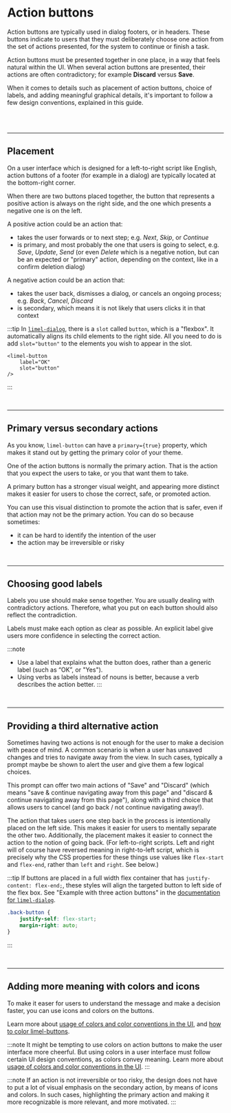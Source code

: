 # Action buttons

Action buttons are typically used in dialog footers, or in headers. These buttons indicate to users that they must deliberately choose one action from the set of actions presented, for the system to continue or finish a task.

Action buttons must be presented together in one place, in a way that feels natural within the UI. When several action buttons are presented, their actions are often contradictory; for example **Discard** versus **Save**.

When it comes to details such as placement of action buttons, choice of labels, and adding meaningful graphical details, it's important to follow a few design conventions, explained in this guide.

<br/>
<br/>

*****

## Placement
On a user interface which is designed for a left-to-right script like English, action buttons of a footer (for example in a dialog) are typically located at the bottom-right corner.

When there are two buttons placed together, the button that represents a positive action is always on the right side, and the one which presents a negative one is on the left.

A positive action could be an action that:
- takes the user forwards or to next step; e.g. *Next*, *Skip*, or *Continue*
- is primary, and most probably the one that users is going to select, e.g. *Save*, *Update*, *Send* (or even *Delete* which is a negative notion, but can be an expected or "primary" action, depending on the context, like in a confirm deletion dialog)

A negative action could be an action that:
- takes the user back, dismisses a dialog, or cancels an ongoing process; e.g. *Back*, *Cancel*, *Discard*
- is secondary, which means it is not likely that users clicks it in that context

<limel-example-action-buttons-placement></limel-example-action-buttons-placement>

:::tip
In [`limel-dialog`](#/components/limel-dialog), there is a `slot` called `button`, which is a "flexbox". It automatically aligns its child elements to the right side. All you need to do is add `slot="button"` to the elements you wish to appear in the slot.

```tsx
<limel-button
    label="OK"
    slot="button"
/>
```
:::

<br/>

*****

## Primary versus secondary actions

As you know, `limel-button` can have a `primary={true}` property, which makes it stand out by getting the primary color of your theme.

One of the action buttons is normally the primary action. That is the action that you expect the users to take, or you that want them to take.

<limel-example-action-buttons-primary-secondary></limel-example-action-buttons-primary-secondary>

A primary button has a stronger visual weight, and appearing more distinct makes it easier for users to chose the correct, safe, or promoted action.

You can use this visual distinction to promote the action that is safer, even if that action may not be the primary action. You can do so because sometimes:
- it can be hard to identify the intention of the user
- the action may be irreversible or risky

<limel-example-action-buttons-primary-secondary-reversed></limel-example-action-buttons-primary-secondary-reversed>

<br/>

*****

## Choosing good labels

Labels you use should make sense together. You are usually dealing with contradictory actions. Therefore, what you put on each button should also reflect the contradiction.

<limel-example-action-buttons-choosing-labels></limel-example-action-buttons-choosing-labels>

Labels must make each option as clear as possible. An explicit label give users more confidence in selecting the correct action.

:::note
- Use a label that explains what the button does, rather than a generic label (such as “OK”, or "Yes").
- Using verbs as labels instead of nouns is better, because a verb describes the action better.
:::

<limel-example-action-buttons-choosing-explicit-labels></limel-example-action-buttons-choosing-explicit-labels>

<br/>

*****

## Providing a third alternative action

Sometimes having two actions is not enough for the user to make a decision with peace of mind. A common scenario is when a user has unsaved changes and tries to navigate away from the view. In such cases, typically a prompt maybe be shown to alert the user and give them a few logical choices.

This prompt can offer two main actions of "Save" and "Discard" (which means "save & continue navigating away from this page" and "discard & continue navigating away from this page"), along with a third choice that allows users to cancel (and go back / not continue navigating away!).

<limel-example-action-buttons-third-alternative></limel-example-action-buttons-third-alternative>

The action that takes users one step back in the process is intentionally placed on the left side. This makes it easier for users to mentally separate the other two. Additionally, the placement makes it easier to connect the action to the notion of going back. (For left-to-right scripts. Left and right will of course have reversed meaning in right-to-left script, which is precisely why the CSS properties for these things use values like `flex-start` and `flex-end`, rather than `left` and `right`. See below.)

:::tip
If buttons are placed in a full width flex container that has `justify-content: flex-end;`, these styles will align the targeted button to left side of the flex box. See "Example with three action buttons" in the [documentation for `limel-dialog`](#/component/limel-dialog/).

```scss
.back-button {
    justify-self: flex-start;
    margin-right: auto;
}
```
:::

<br/>

*****

## Adding more meaning with colors and icons

To make it easer for users to understand the message and make a decision faster, you can use icons and colors on the buttons.

Learn more about [usage of colors and color conventions in the UI](#/DesignGuidelines/color-system.md/), and [how to color limel-buttons](#/component/limel-button/).

<limel-example-action-buttons-icon-color></limel-example-action-buttons-icon-color>

:::note
It might be tempting to use colors on action buttons to make the user interface more cheerful. But using colors in a user interface must follow certain UI design conventions, as colors convey meaning. Learn more about [usage of colors and color conventions in the UI](#/DesignGuidelines/color-system.md/).
:::

<limel-example-action-buttons-primary-secondary-reversed-colors></limel-example-action-buttons-primary-secondary-reversed-colors>

:::note
If an action is not irreversible or too risky, the design does not have to put a lot of visual emphasis on the secondary action, by means of icons and colors. In such cases, highlighting the primary action and making it more recognizable is more relevant, and more motivated.
:::

<limel-example-action-buttons-colors-do-dont></limel-example-action-buttons-colors-do-dont>
